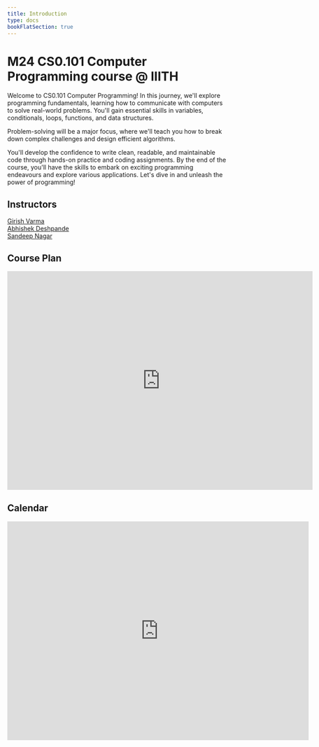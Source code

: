 ```yaml
---
title: Introduction
type: docs
bookFlatSection: true
---
```


# M24 CS0.101 Computer Programming course @ IIITH

Welcome to CS0.101 Computer Programming! In this journey, we'll explore programming fundamentals, learning how to communicate with computers to solve real-world problems. You'll gain essential skills in variables, conditionals, loops, functions, and data structures.

Problem-solving will be a major focus, where we'll teach you how to break down complex challenges and design efficient algorithms.

You'll develop the confidence to write clean, readable, and maintainable code through hands-on practice and coding assignments. By the end of the course, you'll have the skills to embark on exciting programming endeavours and explore various applications. Let's dive in and unleash the power of programming! 

## Instructors
[Girish Varma](https://girishvarma.in/)  
[Abhishek Deshpande](https://fac-webpages.iiit.ac.in/Abhishek_Deshpande/)  
[Sandeep Nagar](https://researchweb.iiit.ac.in/~sandeep.nagar/)

## Course Plan

<iframe width="698" height="500" frameborder="0" scrolling="no" src="https://iiitaphyd-my.sharepoint.com/personal/girish_varma_iiit_ac_in/_layouts/15/Doc.aspx?sourcedoc={e8cf293b-a648-4c16-bed5-6d3367c5cb33}&action=embedview&wdAllowInteractivity=False&Item='Lecture%20Wise%20Plan'!A1%3AE40&wdHideGridlines=True&wdDownloadButton=True&wdInConfigurator=True&wdInConfigurator=True"></iframe>

## Calendar

<iframe width="689" height="500" frameborder="0" scrolling="no" src="https://iiitaphyd-my.sharepoint.com/personal/girish_varma_iiit_ac_in/_layouts/15/Doc.aspx?sourcedoc={e8cf293b-a648-4c16-bed5-6d3367c5cb33}&action=embedview&wdAllowInteractivity=False&Item='Calendar'!A1%3AG40&wdHideGridlines=True&wdInConfigurator=True&wdInConfigurator=True"></iframe>